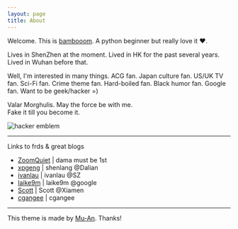 ```yaml
---
layout: page
title: About
---
```


Welcome. This is [bambooom](http://bambooom.github.io).
A python beginner but really love it ♥.

Lives in ShenZhen at the moment.
Lived in HK for the past several years.
Lived in Wuhan before that.

Well,
I'm interested in many things.
ACG fan. Japan culture fan. US/UK TV fan.
Sci-Fi fan. Crime theme fan. Hard-boiled fan.
Black humor fan.
Google fan.
Want to be geek/hacker =)

Valar Morghulis. May the force be with me.  
Fake it till you become it.

<img src='http://www.catb.org/hacker-emblem/glider.png' alt='hacker emblem' /></a>

---
Links to frds & great blogs

+ [ZoomQuiet](http://zoomquiet.io/) | dama must be 1st
+ [xpgeng](http://xpgeng.xyz/) | shenlang @Dalian
+ [ivanlau](http://www.ivanlau.com/) | ivanlau @SZ
+ [laike9m](https://laike9m.com/) | laike9m @google
+ [Scott](http://scottming.github.io/) | Scott @Xiamen
+ [cgangee](http://www.cgangee.com/) | cgangee

---
This theme is made by [Mu-An](http://muan.co). Thanks!
